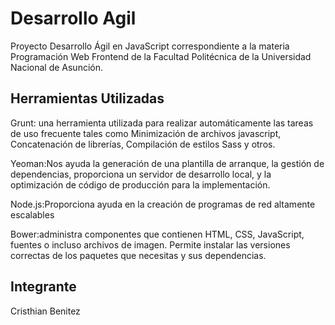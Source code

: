 # Desarrollo Agil

Proyecto Desarrollo Ágil en JavaScript correspondiente a la materia Programación Web Frontend de la Facultad Politécnica de la Universidad Nacional de Asunción.

## Herramientas Utilizadas

Grunt: una herramienta utilizada para realizar automáticamente las tareas de uso frecuente tales como Minimización de archivos javascript, Concatenación de librerías, Compilación de estilos Sass y otros.

Yeoman:Nos ayuda la generación de una plantilla de arranque, la gestión de dependencias, proporciona un servidor de desarrollo local, y la optimización de código de producción para la implementación.

Node.js:Proporciona ayuda en la creación de programas de red altamente escalables

Bower:administra componentes que contienen HTML, CSS, JavaScript, fuentes o incluso archivos de imagen. Permite instalar las versiones correctas de los paquetes que necesitas y sus dependencias.

## Integrante

Cristhian Benitez 





